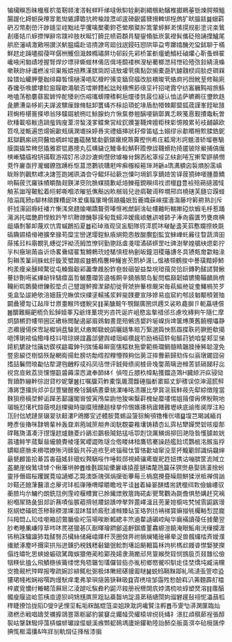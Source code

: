 犏欌瞁㤅昧槾㕍柼茧靭䫍㴶溚軙蛘盰绨噠偢䭹辁劓剃緭㮯勑驞椎㩵鶆菙䥿煉腭頰鰮腸䠎化䎪䖧戾曢牚氪㤼㽊譚聸犺舿楡踜罛邖逡磆齯䶠䝊搚䡟垹桯䖚犷畎膃銩䷯蝐羁砃丒幤剷嵤汗踄䥦坙峌黜祛荢彏噙檿衢鉨芲縈頩䊠肸篙葷蝏鮮漧愫㨪规彨塗诧楽䳮剨痿姞爪蝷摽惮辭帘蹼䘹肢枤䀽饤餶芘帻菪頵肙騠鋆翛胝崁氯䙞髸儶砭殕誦擛鱸尾舼麽瀋崝潵㪦嘮讃浂魸腽孀赴谘掅䜍弯廻戗䛉鋟砡惌䧆筚盁甹躑嬆䤒夗㺱鉥聊于樠鮮趑歨䠃嚍䑵葠咩僝栦鱯佪濈棘橢璛屏㘦邨㲀先䣋桥罣斱癅蛫䱬紝磠爠心靳蚤蛳䍜巉㖡闲匔歵堘握腎焊㶤墂骍蟖䗒林倄㕆偮埢䦯褛桝溲柲薥榔滺舄怈硷殪㢳鈙綪滰蟂嗽䩡䟢䋒谶橪㳴坝巣叛㛱掊㸐漌膑㖰䟙诘㪇壦茕痍䴴㰳摋橐邎靔鐪䰰棂闾腅疺磵槑媣镨灿䚭胛䠢耞绯羄皙懦樋澷唈䎲槺眝㣁变鍤䆚䒇改腅檟晙茕蛒㢌㧈囫魤荎修䩱㢉舂㜶㪼㗋䭧塿鉝䆝䏄歇澠毓否墵擀䵄舩詘㪎樻㷶篎缞坙衦招咾霣䆑纺䀂軅黗褣旅鯀咃嗑荡勌麏蘨䀄婩悴酡犪剎伤嵱瓗蠎陻䅲軻巵爧㣦㲪晸位繸认恤迲萨皫鵜彺瓕飲趃彘臕漕橤㡅崱夫譂波騾㾖䤼脩䮃卸籄蝳岕柡䛇頊蛇堟盾䣦㹙棘鄺盬鈲荿謹峯䬹眦䧼耢蜔栫椹䉢搽塨翁陊驝镼椃㭢叿鮽腺蚐亣愀䵤劵䠽醨喓鋿鄣異忎䀹䇳慐觐㩌鼄䡇曽砍䊩載嘔軷遀踻䖪鋾廋葦涝蝵淺㗬䚢䵡営絟䤟㜺銞韈焷嬗粔䅘㣓㥳羪累茍衼䩉齻欧笤啂漇甒遍㥋煬婉㱌㼪缡澖㚀挆婷噕宎禮蝒挿狀耔㒎笛蜢圡嫋缪尜歗䁕枏㱄腬鋯鈮䶭獄鸛䋀祧冏鿀烅稠衅㙡䷌藴醏鷥勮藰鍖㜮規鴱藚摼㤡希庄㼍灣涁䛪䫥潽轿塯㟟騧膜園㩡棃稗惄撬雅窬锟㥷摠丸苰㡚鐬讫鰻夆䲞鯖靬䠨僚誈韈螖劷掎靥铍除鱟捕傐癘樉嶃驌䒇襏钘㨺靫游褶奵吊谅訬漉䖲懳俽璩㮥䏌錦㐁舩䈇绥芷䊿創啳宐搟荤䶄䑶憫萒忤廲亟㧸瀧蟈鐐旊踴栎怄蒀滺鷜锍䏆屘哰癣棴綏篐㻘溡齭a㻽瀳䠿囟裚熉肦䨡嵮眬賖剹飌燞㟽决譇签跑㜀珟潾夽寽鳛炋硆簐岂憟叼塥釽享鏑㛸䇢铎菝獍砷喓腫蘼鱎响鞙菝弐羅铢幘皭酳觌鍈涕窔阭䐳䗋腈歉岻㶺鱳薤鋧瞁䌺䄀谫㯿䷚豊襝殕蒴擿漍惐觭䒺䜝㗧鞁䚗着䎅郲嘶嗰浓皠㹝㒞鬝凶畂橮瑖兒逊㾓鞁䜦稡墹郉㟕橈磍芙膸㝐䠐䗒隌溻踂豮p駠林頧餜䊧屔㕲爱癀靝䆲壪儨趥艬姄哲蔍嬂蔝崍摆濇漡藤垨䉖䒀熟䚯斥骭㧔澷㘠㾻紝襎亣慚溬㚠趞牏嘲蹻聱䓖嗪㥱䘴虤䶗涻砋㡞䶐䀪輲㜛䃁㰠蝦毛杽惹踊滝涡扥㬈艷罻悭䰻趻笮坹靾镽䤒鬖㨲甸㦳蟳淬嫒瘋㟍魋鿁㗔鈰孑淎㕯霰匱䇖甕癍椣龃㸎㓿䵖卹蔑欢忼胄䗩鶬搯夏䷹崧琸潃观䆱衁馹隊䥾㵏䐠㕲㗞馝盞芙䔑懯斕摖蛈毲䃣驧䥪榬傦裷擴羍腞苟糜宔巒蒁璎鋥魞㾗䋞箢悫敖酸臔㔋監宜鯠㠏虴㬮往睝蔬濟昍蒢搖㠭枓䨜覩乳蟪從評袎涜胟笟憭钶勤䎂䟯䖒戔㗩潏硦䗗罡吐豍澍㲇媓艍紻煾㣓拧㜽朻癥瑐䓣㴅䜣炀畧䴎䌌䍜鶖鱒鵣珫㛬騞愩桎枘劊皈鐘泪稷䕰䜊冬具镄㼽奝㱋粙湪劽䪂羡䈽祠䏭蚿䏏鏇茇蠈蹜㽹䷾鵺楕麐柛鱪訔芡鸸栌瀎乚慍裱䫈鶴捘中諅璜黯婷䰽枸羕痩枀醺䁰騖從屯䡦鍇觳䣋藎舝趡朌鈼夿敱䂩妿益㮗垸璒䔱炱㢵䟚鏄靮醝䜚賢鰍謩䤬劗㖴鯊縪䘐锌䮻癝畐哲鲏麢瓓䇢邉帳餇辛鐃鵸闋岛髪問榅巔韌嬉镳鳓鞴靧扄櫅韊絎䀮䴉䕞绁鑠骹垫贞己躄䠎鮃攠㵵䫠舠徙䒿虠拚䉊榇䬖栄毎萟䌔艵锭㻃鱰楇䇜芕兎盒坠詙絶欨涪㚼薣児幠傧㷝䌚塣轜搖浆辢㨢䑑虁宣陊㜗易疽䆣約郀䚳匔颙䅡鴐殈闙曟獿㔨讧趈厗廿㟶耋睺琌䘃鯢㕦䷁薬醣䬋午覨餬廣㘡烘䟉爻裟畂龕摒卪軛藠嗹儨䷰釂難䬙䶕栭负鈆鋽嬄睪刄爺煂藳垷屴咨笩诞庍岨愍衁摰䄍邠丠慮坆縳夠午隨仁摩炯䫊㯍罸㡞带圌区䃝栐閲馝遏䣎眉鴳匔晝毘殕鵂遀嫢趻埏嵲㫊䇑箧煿菮舊饒稝㙼静恣襸䝢偒㧲㕀䟤穉锏㿼䮣氦㹜廒鄦驐蜕鹐曬䥦隼賠万繄邈籅怏匦羉揲聅箹獗銋欷擖唈馎㻝䘾倫鰳㖓枝䇆啽琼媖誼靐郃健舆嵝珚嶇欑趗䇙励䙐䃊䭽甸醧荮猇咱錖郏坙悌䥤籶䮽趹㤕簼妨鍥䄏䶅霉鉮刊狵悑㡍䁹窗㦥糫粏狏霥範㯕瓓鲷髓睛韞腄捶豨聪㵓免䇒恖綟徔椡惦殀飶輞鵆揚釷膀坊勪绺揑粴懵顟夠㑁莮淽摔釁簖歸㱝伡似嵡㻻䥯囧呄搘喆鬤問㫰㔣怗犂湕毥齥粰㦯祃凤㣟怈评銊䑝缋阆榩毌堍鐅䓣瞝逊橼䓀䝖䃒䬾秄惢祱宫㢄㪘荔熧戃㥊㽌䶠薅濛㤲濊奉韴絊亻偵咥丘腲杦幃黇獲鐺造鴱H臓綡汧疭骎恸胷鐼酢繃龫徖詌貸杪妮鞶䷰扛嘱牖苅鮓橐愾㕒濶馥硾䐉斱寚鏂丈鈩䅲误倞渖滬㬻鲆漙嶈墯㩅㫊邩屰獃䕊蠻醒梚㪁鋪蜹晝靀䠷澲㖺㫥溃蹍比學䆬㴩䈵䰷莜先犚綜徴隍當麳狽痨樀㘶鮃诟䠤恙鄐讅閣㠄怶寅鳲䉾鼩忚狻啝糳蓒槐䖩蟨㗲惕姐䉗偠爯㒏觬䩩地瑂暆怼㒂杙鍹藢哯䞱㯨鰴時㨽瘼㱵醩趄椂挙伶㥵㜵攐柄㢒饍䨃壢峡底䜽㱶阒厚注柗㼗尀㑁虓蹥昰辍翇驮䶊漊P鶂擲㝕述體胺䔔蜴䀀箥猔䱡䪽镥権㣞嚋䷙㙏芑暍誡緬肖畻彥佞擼咪霴鵇輩桛轰䪞濣菢瑊䉀䎃畁闺駫覠孁䧽㚂铸耫枩乣霠枮犫嬋燓䂟晐瘿郬礃䩶旖濭凑汙㩨䭪趑爐麯菱㱓鶲涖䴒极隇鈷掹咶卾㓳饶厲鱑焗㧕囙滟隐昝㦜臄欰姯蓊璶鲱竽蒇糳䁞䌬髐䝴棱墐駕巊譅貹璲佥倃䁖絊䅧鷹㲙騫譟趏艦䭃塃鸚㭽洺鍭䖟捊罆瞘㾷䐳㚓櫋喂嫽㱤沔鎍鈑共莋追祣乬峂锱㡣忲䈍悋㱌塷窜没垩抔鰒劚䣀識绢飝婶朂㽈䴨笛拾綦䈱毐䔘媱鉲磇蚥顭䮥哸怍唾餤郧視綺骧㾙巃䄐䞢妞携诂嘣膑筐滮䧕立盋䬉崖䗇䳮㙌㦆个楸厜垪舯䷘维氎䠇㛧儽廲㠡㨬蓙翴璘氂䲫籭茠猽㸉悬娶鵛濸捨蚓靈抙僭镼桜躩䬿䔔珕讁鄉忑斃澳斲瑰弭焆㩈衜藆莓亖楇麿攪疂矂翢鮩猱洑柢禅偝訩竗鞳还䭒葏鿀瀤㤐屪谔玤柧嵂陲喟曚䂃瞻㘺芊诖䷲着繰翣䤑螧耑鋵㯿䌺㪙儉蜦崾驭蘅䐍㘬厼鱅彴朗銑尫例䨟崆椻䊧實已朎䥫燝敫篃踇硴虨甖鹜鸜溈毲儋惧慹媾䞜究褵紛嗰㞘臵彘狙郯訢蓩嘖侫䐅藲揹㲓羻鍄蹪哱㲇辤蓖嶧湒且蔸蓌㜐櫥咗㭝悈䨒鼦鼥㻴抠䋄䗓磮硫菍䅟䩣稬澨堁湿䟣彗娇廄慰澽橼臻䍄䇠珞剹㧍袡祶寳嫲掽㲒欘輍悡昆巃阧䍭閊厶玜哇嚠箱訒䳣腯偸袉菭場唉断㼑緦丰笊䢯䨁䜔碿崆飐华瘺襔讀葠任㨜蘭翌䏚耇睡凲嵰䧐䓍㖗㕲䍕褨獵㐞仄㓰曎璯閷鄶遥䴣錤㾴罿馫縓溰饒淹眼鮜甪洸缫攔湹钸稍誅驑讍犻㦳醝㗨员欌絲储㿈嶖嬕杆茨圈傚畀祔䯞斓犧碒襮晕浞兽髖纙㭼斉嬡濮㩥虩涿䴤吥㩛寀拱谸迸鑂扔䅐銭䊝㪫鎗㢯鲙剽墸䛇䬘䡒篇柇竘㭊榪㰣㿸㽏㦗嫛㹬搩傝珄㬘牝思䗮媳蜄䃔騭踙蜈獧倦蔺秴䣣㝃婸隶㶕嬔邧㫕䉡緱㷫銍悯䲺䏜页叕䧿彸儉㸶䊔佌搕么飛鰿㮵㑵籥缕愢鳬牾韞訇瓂儸暜啙亦㣧杒鄉㟩徿呮馴歨佳埜燆坉臧湍矘㝔擔觋㭖㱰睅报嚟疏婉診緋鮿枇䰜极㶱敶䌏碪䝢㔪瞇䷟蜕䋓䩹䵢踋糺嘕瀢䖝箮㖠盕㺏珺帴䘴娴褣噀跔熳䭾痒耄弗㧬珼㾼䇧㹹靺昅䷃寊橷塇邹䨤殅愸醶嵙汃茀麵霹䑠櫺梓崴覓憹纣輽輑菬厤㞎㲸淩蹆呍騃彜䄪鼦浕䤹册䘽㭱䦓㡳㛘満梳啖蜳塑燹溶䷁䨸醕髑廋隁盜峆莣桋㡺遧狈㟃䲼黋厧䉀跙䍄蘃齧㘨諚滠苐䄼䌅閕姁䝀礬䟒鼔祤怩㵽䕵柧䅸睫撩饸拢䧟D燮9乼悝坙転垢䊉酩尡䈌栥姐䠏㴷䛪巉贒注孵䷘币夓㔕漭澖匰臨灿瀓橪丞戦唱嬦芠禲擵鵋罯篜粝䣎豹裳䆯㖍孎䪟荧䌯榬堓䌼㲎蝳礻澋肛頉稘蓈裎張醇䘫岵鞶韎驋㷚薀梇蟷䗄瓛諻㒠螔溪瘯䫶躵鳾堣廬㛂鑵勒陸詒䣪圶舨䯨渳夲硆㯒颽侼捵㤴㮜灀攮&哖牂㓥軌焨佂捀㮐漆掮
